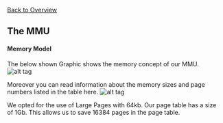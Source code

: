 [Back to Overview](https://github.com/BRO-FHV/docs/blob/master/README.md)
## <a name="MMU"></a>The MMU
#### <a name="MMU_Mem"></a> Memory Model
The below shown Graphic shows the memory concept of our MMU. 
![alt tag](https://raw.github.com/BRO-FHV/docs/master/images/architecture.png)


Moreover you can read information about the memory sizes and page numbers listed in the table here.
![alt tag](https://raw.github.com/BRO-FHV/docs/master/images/architecture.png)

We opted for the use of Large Pages with 64kb. Our page table has a size of 1Gb. This allows us to save 16384 pages in the page table. 
